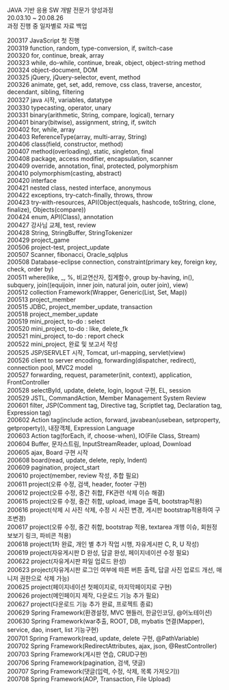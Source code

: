 JAVA 기반 응용 SW 개발 전문가 양성과정<br>
20.03.10 ~ 20.08.26<br>
과정 진행 중 일자별로 자료 백업

200317 JavaScript 첫 진행<br>
200319 function, random, type-conversion, if, switch-case<br>
200320 for, continue, break, array<br>
200323 while, do-while, continue, break, object, object-string method<br>
200324 object-document, DOM<br>
200325 jQuery, jQuery-selector, event, method<br>
200326 animate, get, set, add, remove, css class, traverse, ancestor, decendant, sibling, filtering<br>
200327 java 시작, variables, datatype<br>
200330 typecasting, operator, unary<br>
200331 binary(arithmetic, String, compare, logical), ternary<br>
200401 binary(bitwise), assignment, string, if, switch<br>
200402 for, while, array<br>
200403 ReferenceType(array, multi-array, String)<br>
200406 class(field, constructor, method)<br>
200407 method(overloading), static, singleton, final<br>
200408 package, access modifier, encapsulation, scanner<br>
200409 override, annotation, final, protected, polymorphism<br>
200410 polymorphism(casting, abstract)<br>
200420 interface<br>
200421 nested class, nested interface, anonymous<br>
200422 exceptions, try-catch-finally, throws, throw<br>
200423 try-with-resources, API(Object(equals, hashcode, toString, clone, finalize), Objects(compare))<br>
200424 enum, API(Class), annotation<br>
200427 강사님 교체, test, review<br>
200428 String, StringBuffer, StringTokenizer<br>
200429 project_game<br>
200506 project-test, project_update<br>
200507 Scanner, fibonacci, Oracle_sqlplus<br>
200508 Database-eclipse connection, constraint(primary key, foreign key, check, order by)<br>
200511 where(like, _, %, 비교연산자, 집계함수, group by-having, in(), subquery, join((equijoin, inner join, natural join, outer join), view)<br>
200512 collection Framework(Wrapper, Generic(List, Set, Map))<br>
200513 project_member<br>
200515 JDBC, project_member_update, transaction<br>
200518 project_member_update<br>
200519 mini_project, to-do : select<br>
200520 mini_project, to-do : like, delete_fk<br>
200521 mini_project, to-do : report check<br>
200522 mini_project, 완료 및 보고서 작성<br>
200525 JSP/SERVLET 시작, Tomcat, url-mapping, servlet(view)<br>
200526 client to server encoding, forwarding(dispatcher, redirect), connection pool, MVC2 model<br>
200527 forwarding, request, parameter(init, context), application, FrontController<br>
200528 selectById, update, delete, login, logout 구현, EL, session<br>
200529 JSTL, CommandAction, Member Management System Review<br>
200601 filter, JSP(Comment tag, Directive tag, Scriptlet tag, Declaration tag, Expression tag)<br>
200602 Action tag(include action, forward, javabean(usebean, setproperty, getproperty)), 내장객체, Expression Language<br>
200603 Action tag(forEach, if, choose-when), IO(File Class, Stream)<br>
200604 Buffer, 문자스트림, InputStreamReader, upload, Download<br>
200605 ajax, Board 구현 시작<br>
200608 board(read, update, delete, reply, Indent)<br>
200609 pagination, project_start<br>
200610 project(member, review 작성, 추합 필요)<br>
200611 project(오류 수정, 검색, header, footer 구현)<br>
200612 project(오류 수정, 중간 취합, FK관련 삭제 이슈 해결)<br>
200615 project(오류 수정, 중간 취합, upload, image 출력, bootstrap적용)<br>
200616 project(삭제 시 사진 삭제, 수정 시 사진 변경, 게시판 bootstrap적용하여 구조변경)<br>
200617 project(오류 수정, 중간 취합, bootstrap 적용, textarea 개행 이슈, 회원정보보기 링크, 파비콘 적용)<br>
200618 project(1차 완료, 개인 별 추가 작업 시행, 자유게시판 C, R, U 작성)<br>
200619 project(자유게시판 D 완성, 답글 완성, 페이지네이션 수정 필요)<br>
200622 project(자유게시판 파일 업로드 완성)<br>
200623 project(자유게시판 로그인 여부에 따른 버튼 출력, 답글 사진 업로드 개선, 매니저 권한으로 삭제 가능)<br>
200625 project(페이지네이션 첫페이지로, 마지막페이지로 구현)<br>
200626 project(메인페이지 제작, 다운로드 기능 추가 필요)<br>
200627 project(다운로드 기능 추가 완료, 프로젝트 종료)<br>
200629 Spring Framework(환경설정, MVC 핸들러, 한글인코딩, @어노테이션)<br>
200630 Spring Framework(war추출, ROOT, DB, mybatis 연결(Mapper), service, dao, insert, list 기능구현)<br>
200701 Spring Framework(read, update, delete 구현, @PathVariable)<br>
200702 Spring Framework(RedirectAttributes, ajax, json, @RestController)<br>
200703 Spring Framework(게시판 연습, CRUD구현)<br>
200706 Spring Framework(pagination, 검색, 댓글)<br>
200707 Spring Framework(댓글(입력, 수정, 삭제, 목록 가져오기))<br>
200708 Spring Framework(AOP, Transaction, File Upload)<br>
